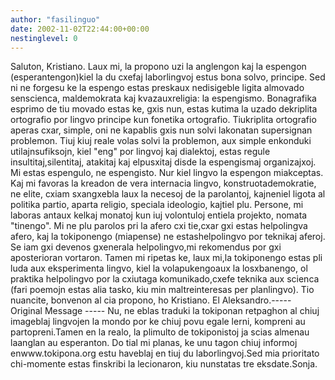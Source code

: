```yaml
---
author: "fasilinguo"
date: 2002-11-02T22:44:00+00:00
nestinglevel: 0
---
```

Saluton, Kristiano. Laux mi, la propono uzi la anglengon kaj la espengon (esperantengon)kiel la du cxefaj laborlingvoj estus bona solvo, principe. Sed ni ne forgesu ke la espengo estas preskaux nedisigeble ligita almovado senscienca, maldemokrata kaj kvazauxreligia: la espengismo. Bonagrafika esprimo de tiu movado estas ke, gxis nun, estas kutima la uzado dekriplita ortografio por lingvo principe kun fonetika ortografio. Tiukriplita ortografio aperas cxar, simple, oni ne kapablis gxis nun solvi lakonatan supersignan problemon. Tiuj kiuj reale volas solvi la problemon, aux simple enkonduki utilajnsufiksojn, kiel "eng" por lingvoj kaj dialektoj, estas regule insultitaj,silentitaj, atakitaj kaj elpusxitaj disde la espengismaj organizajxoj. Mi estas espengulo, ne espengisto. Nur kiel lingvo la espengon miakceptas. Kaj mi favoras la kreadon de vera internacia lingvo, konstruotademokratie, ne elite, cxiam sxangxebla laux la necesoj de la parolantoj, kajneniel ligota al politika partio, aparta religio, speciala ideologio, kajtiel plu. Persone, mi laboras antaux kelkaj monatoj kun iuj volontuloj entiela projekto, nomata "tinengo". Mi ne plu parolos pri la afero cxi tie,cxar gxi estas helpolingva afero, kaj la tokiponengo (miapense) ne estashelpolingvo por teknikaj aferoj. Se iam gxi devenos gxenerala helpolingvo,mi rekomendus por gxi aposterioran vortaron. Tamen mi ripetas ke, laux mi,la tokiponengo estas pli luda aux eksperimenta lingvo, kiel la volapukengoaux la losxbanengo, ol praktika helpolingvo por la cxiutaga komunikado,cxefe teknika aux scienca (fari poemojn estas alia tasko, kiu min maltreinteresas per planlingvo). Tio nuancite, bonvenon al cia propono, ho Kristiano. El Aleksandro.-----
 Original Message -----
Nu, ne eblas traduki la tokiponan retpaghon al chiuj imageblaj lingvojen la mondo por ke chiuj povu egale lerni, kompreni au partopreni.Tamen en la realo, la plimulto de tokiponistoj ja scias almenau laanglan au esperanton. Do tial mi planas, ke unu tagon chiuj informoj enwww.tokipona.org estu haveblaj en tiuj du laborlingvoj.Sed mia prioritato chi-momente estas finskribi la lecionaron, kiu nunstatas tre eksdate.Sonja.